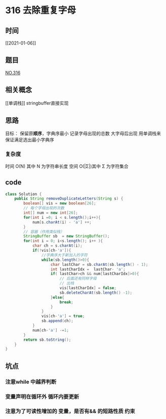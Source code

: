 # 316 去除重复字母
## 时间
[[2021-01-06]]
## 题目
[NO.316](https://leetcode-cn.com/problems/remove-duplicate-letters/description/)
## 相关概念
[[单调栈]] stringbuffer直接实现

## 思路
目标： 保留原**顺序**，字典序最小
记录字母出现的总数
大字母后出现
用单调栈来保证满足选出最小字典序

### 复杂度
时间 O(N) 其中 N 为字符串长度
空间 O(|Σ|)其中 Σ 为字符集合
## code
```java
class Solution {
    public String removeDuplicateLetters(String s) {
        boolean[] vis = new boolean[26];
        // 每个字母出现的次数
        int[] num = new int[26];
        for(int i =0; i < s.length();i++){
            num[s.charAt(i) - 'a'] ++;
        }
        // 容器（作用类似栈）
        StringBuffer sb  = new StringBuffer();
        for(int i = 0; i<s.length(); i++ ){
            char ch = s.charAt(i);
            if(!vis[ch-'a']){
                //字典序大于新加入的字符
                while(sb.length()>0){
                    char lastChar = sb.charAt(sb.length() - 1);
                    int lastCharIdx =  lastChar- 'a';
                    if( lastChar>ch && num[lastCharIdx]>0){
                        // 后面还有同样字母
                        // 出栈
                        vis[lastCharIdx] = false;
                        sb.deleteCharAt(sb.length() -1);
                    }else{
                        break;
                    }
                }
                vis[ch-'a'] = true;
                sb.append(ch);
            }
            num[ch-'a'] -=1;
        }
        return sb.toString();
    }
}

```
## 坑点
### 注意while 中越界判断
### 变量声明在循环外 循环内要更新
### 注意为了可读性增加的 变量，是否有&& 的短路性质 约束

